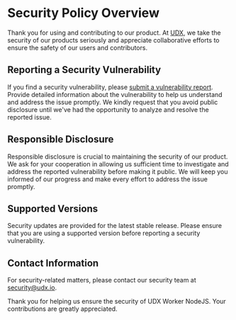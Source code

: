# Security Policy Overview

Thank you for using and contributing to our product. At [UDX](https://udx.io), we take the security of our products seriously and appreciate collaborative efforts to ensure the safety of our users and contributors.

## Reporting a Security Vulnerability

If you find a security vulnerability, please [submit a vulnerability report](https://github.com/udx/udx-worker-nodejs/security/advisories/new). Provide detailed information about the vulnerability to help us understand and address the issue promptly. We kindly request that you avoid public disclosure until we've had the opportunity to analyze and resolve the reported issue.

## Responsible Disclosure

Responsible disclosure is crucial to maintaining the security of our product. We ask for your cooperation in allowing us sufficient time to investigate and address the reported vulnerability before making it public. We will keep you informed of our progress and make every effort to address the issue promptly.

## Supported Versions

Security updates are provided for the latest stable release. Please ensure that you are using a supported version before reporting a security vulnerability.

## Contact Information

For security-related matters, please contact our security team at [security@udx.io](mailto:security@udx.io).

Thank you for helping us ensure the security of UDX Worker NodeJS. Your contributions are greatly appreciated.
